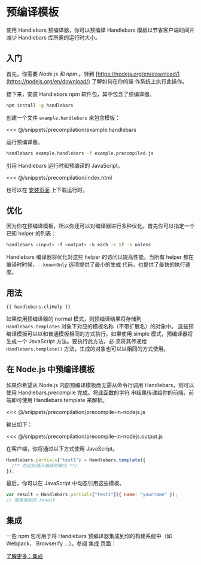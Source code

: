 # 预编译模板

<script setup>
import { data as handlebars } from '../../../handlebars.data.js';
</script>

使用 Handlebars 预编译器，你可以预编译 Handlebars 模板以节省客户端时间并减少 Handlebars 库所需的运行时大小。

## 入门

首先，你需要 _Node.js 和 npm_ 。转到 [https://nodejs.org/en/download/](https://nodejs.org/en/download/) 了解如何在你的操
作系统上执行此操作。

接下来，安装 Handlebars npm 软件包，其中包含了预编译器。

```bash
npm install -g handlebars
```

创建一个文件 `example.handlebars` 来包含模板：

<<< @/snippets/precompilation/example.handlebars

运行预编译器。

```bash
handlebars example.handlebars -f example.precompiled.js
```

引用 Handlebars 运行时和预编译的 JavaScript。

<<< @/snippets/precompilation/index.html

也可以在 [安装页面](index.md#downloading-handlebars) 上下载运行时。

## 优化

因为你在预编译模板，所以你还可以对编译器进行多种优化。首先你可以指定一个已知 helper 的列表：

```bash
handlebars <input> -f <output> -k each -k if -k unless
```

Handlebars 编译器将优化对这些 helper 的访问以提高性能。当所有 helper 都在编译时时候，`--knownOnly` 选项提供了最小的生成
代码，也提供了最快的执行速度。

## 用法

```txt-vue
{{ handlebars.cliHelp }}
```

如果使用预编译器的 normal 模式，则预编译结果将存储到 `Handlebars.templates` 对象下对应的模板名称（不带扩展名）的对象中。
这些预编译模板可以以和普通模板相同的方式执行。如果使用 simple 模式，预编译器将生成一个 JavaScript 方法。要执行此方法，必
须将其传递给 `Handlebars.template()` 方法，生成的对象也可以以相同的方式使用。

## 在 Node.js 中预编译模板

如果你希望从 Node.js 内部预编译模板而无需从命令行调用 Handlebars，则可以使用 Handlebars.precompile 完成。将此函数的字符
串结果传递给你的前端，前端即可使用 Handlebars.template 来解析。

<<< @/snippets/precompilation/precompile-in-nodejs.js

输出如下：

<<< @/snippets/precompilation/precompile-in-nodejs.output.js

在客户端，你将通过以下方式使用 JavaScript。

```js
Handlebars.partials["test1"] = Handlebars.template({
  /** 在此处插入编译的输出 **/
});
```

最后，你可以在 JavaScript 中动态引用这些模板。

```js
var result = Handlebars.partials["test1"]({ name: "yourname" });
// 使用得到的 result
```

## 集成

一些 npm 包可用于将 Handlebars 预编译器集成到你的构建系统中（如 Webpack， Browserify ...）。参阅 集成 页面：

[了解更多：集成](integrations.md)
